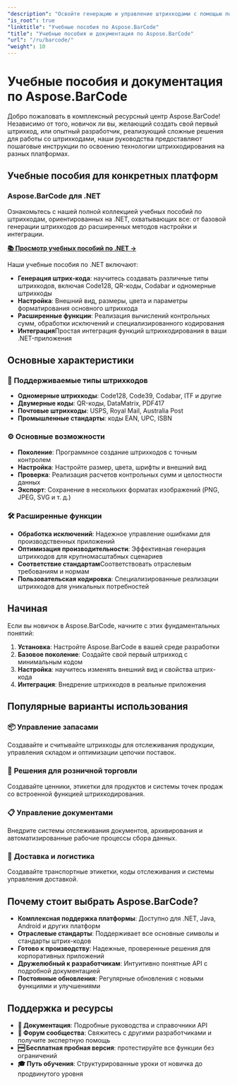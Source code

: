 ```yaml
---
"description": "Освойте генерацию и управление штрихкодами с помощью подробных учебных пособий Aspose.BarCode. Научитесь создавать, настраивать и интегрировать штрихкоды на разных платформах."
"is_root": true
"linktitle": "Учебные пособия по Aspose.BarCode"
"title": "Учебные пособия и документация по Aspose.BarCode"
"url": "/ru/barcode/"
"weight": 10
---
```


# Учебные пособия и документация по Aspose.BarCode

Добро пожаловать в комплексный ресурсный центр Aspose.BarCode! Независимо от того, новичок ли вы, желающий создать свой первый штрихкод, или опытный разработчик, реализующий сложные решения для работы со штрихкодами, наши руководства предоставляют пошаговые инструкции по освоению технологии штрихкодирования на разных платформах.

## Учебные пособия для конкретных платформ

### Aspose.BarCode для .NET
Ознакомьтесь с нашей полной коллекцией учебных пособий по штрихкодам, ориентированных на .NET, охватывающих все: от базовой генерации штрихкодов до расширенных методов настройки и интеграции.

**[📚 Просмотр учебных пособий по .NET →](/barcode/net/)**

Наши учебные пособия по .NET включают:
- **Генерация штрих-кода**: научитесь создавать различные типы штрихкодов, включая Code128, QR-коды, Codabar и одномерные штрихкоды
- **Настройка**: Внешний вид, размеры, цвета и параметры форматирования основного штрихкода
- **Расширенные функции**: Реализация вычислений контрольных сумм, обработки исключений и специализированного кодирования
- **Интеграция**Простая интеграция функций штрихкодирования в ваши .NET-приложения

## Основные характеристики

### 🎯 **Поддерживаемые типы штрихкодов**
- **Одномерные штрихкоды**: Code128, Code39, Codabar, ITF и другие
- **Двумерные коды**: QR-коды, DataMatrix, PDF417
- **Почтовые штрихкоды**: USPS, Royal Mail, Australia Post
- **Промышленные стандарты**: коды EAN, UPC, ISBN

### ⚙️ **Основные возможности**
- **Поколение**: Программное создание штрихкодов с точным контролем
- **Настройка**: Настройте размер, цвета, шрифты и внешний вид
- **Проверка**: Реализация расчетов контрольных сумм и целостности данных
- **Экспорт**: Сохранение в нескольких форматах изображений (PNG, JPEG, SVG и т. д.)

### 🛠️ **Расширенные функции**
- **Обработка исключений**: Надежное управление ошибками для производственных приложений
- **Оптимизация производительности**: Эффективная генерация штрихкодов для крупномасштабных сценариев
- **Соответствие стандартам**Соответствовать отраслевым требованиям и нормам
- **Пользовательская кодировка**: Специализированные реализации штрихкодов для уникальных потребностей

## Начиная

Если вы новичок в Aspose.BarCode, начните с этих фундаментальных понятий:

1. **Установка**: Настройте Aspose.BarCode в вашей среде разработки
2. **Базовое поколение**: Создайте свой первый штрихкод с минимальным кодом
3. **Настройка**: научитесь изменять внешний вид и свойства штрих-кода
4. **Интеграция**: Внедрение штрихкодов в реальные приложения

## Популярные варианты использования

### 📦 **Управление запасами**
Создавайте и считывайте штрихкоды для отслеживания продукции, управления складом и оптимизации цепочки поставок.

### 🏪 **Решения для розничной торговли**
Создавайте ценники, этикетки для продуктов и системы точек продаж со встроенной функцией штрихкодирования.

### 📋 **Управление документами**
Внедрите системы отслеживания документов, архивирования и автоматизированные рабочие процессы сбора данных.

### 🚚 **Доставка и логистика**
Создавайте транспортные этикетки, коды отслеживания и системы управления доставкой.

## Почему стоит выбрать Aspose.BarCode?

- **Комплексная поддержка платформы**: Доступно для .NET, Java, Android и других платформ
- **Отраслевые стандарты**: Поддерживает все основные символы и стандарты штрих-кодов
- **Готово к производству**: Надежные, проверенные решения для корпоративных приложений
- **Дружелюбный к разработчикам**: Интуитивно понятные API с подробной документацией
- **Постоянные обновления**: Регулярные обновления с новыми функциями и улучшениями

## Поддержка и ресурсы

- **📖 Документация**: Подробные руководства и справочники API
- **💬 Форум сообщества**: Свяжитесь с другими разработчиками и получите экспертную помощь
- **🆓 Бесплатная пробная версия**: протестируйте все функции без ограничений
- **🎓 Путь обучения**: Структурированные уроки от новичка до продвинутого уровня